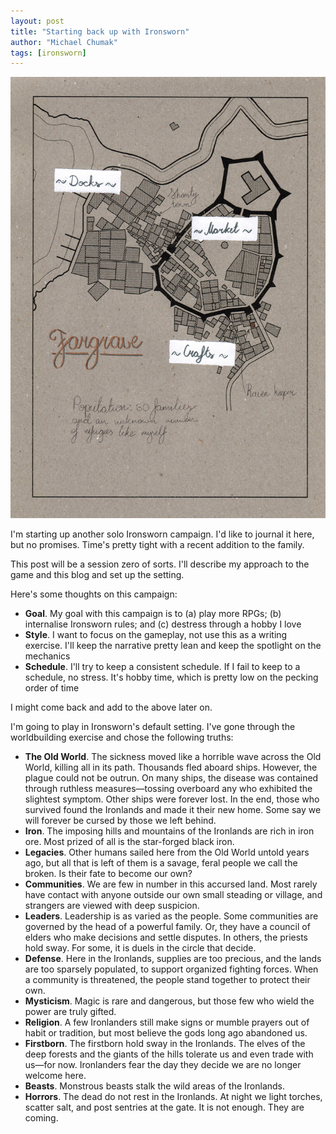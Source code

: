 ```yaml
---
layout: post
title: "Starting back up with Ironsworn"
author: "Michael Chumak"
tags: [ironsworn]
---
```


![Map of Fargrave](/assets/images/FargraveMap.001.jpg)

I'm starting up another solo Ironsworn campaign. I'd like to journal it here, but no promises. Time's pretty tight with a recent addition to the family.

This post will be a session zero of sorts. I'll describe my approach to the game and this blog and set up the setting.

<!-- more -->

Here's some thoughts on this campaign:

- **Goal**. My goal with this campaign is to (a) play more RPGs; (b) internalise Ironsworn rules; and (c) destress through a hobby I love
- **Style**. I want to focus on the gameplay, not use this as a writing exercise. I'll keep the narrative pretty lean and keep the spotlight on the mechanics
- **Schedule**. I'll try to keep a consistent schedule. If I fail to keep to a schedule, no stress. It's hobby time, which is pretty low on the pecking order of time

I might come back and add to the above later on.

I'm going to play in Ironsworn's default setting. I've gone through the worldbuilding exercise and chose the following truths:

- **The Old World**. The sickness moved like a horrible wave across the Old World, killing all in its path. Thousands fled aboard ships.
However, the plague could not be outrun. On many ships, the disease was contained through ruthless measures—tossing overboard any who exhibited the slightest symptom. Other ships were forever lost. In the end, those who survived found the Ironlands and made it their new home. Some say we will forever be cursed by those we left behind.
- **Iron**. The imposing hills and mountains of the Ironlands are rich in iron ore. Most prized of all is the star-forged black iron.
- **Legacies**. Other humans sailed here from the Old World untold years ago, but all that is left of them is a savage, feral people we call the broken. Is their fate to become our own?
- **Communities**. We are few in number in this accursed land. Most rarely have contact with anyone outside our own small steading or village, and strangers are viewed with deep suspicion.
- **Leaders**. Leadership is as varied as the people. Some communities are governed by the head of a powerful family. Or, they have a council of elders who make decisions and settle disputes. In others, the priests hold sway. For some, it is duels in the circle that decide.
- **Defense**. Here in the Ironlands, supplies are too precious, and the lands are too sparsely populated, to support organized fighting forces. When a community is threatened, the people stand together to protect their own.
- **Mysticism**. Magic is rare and dangerous, but those few who wield the power are truly gifted.
- **Religion**. A few Ironlanders still make signs or mumble prayers out of habit or tradition, but most believe the gods long ago
abandoned us.
- **Firstborn**. The firstborn hold sway in the Ironlands. The elves of the deep forests and the giants of the hills tolerate us and even trade with us—for now. Ironlanders fear the day they decide we are no longer welcome here.
- **Beasts**. Monstrous beasts stalk the wild areas of the Ironlands.
- **Horrors**. The dead do not rest in the Ironlands. At night we light torches, scatter salt, and post sentries at the gate. It is not enough.
They are coming.

